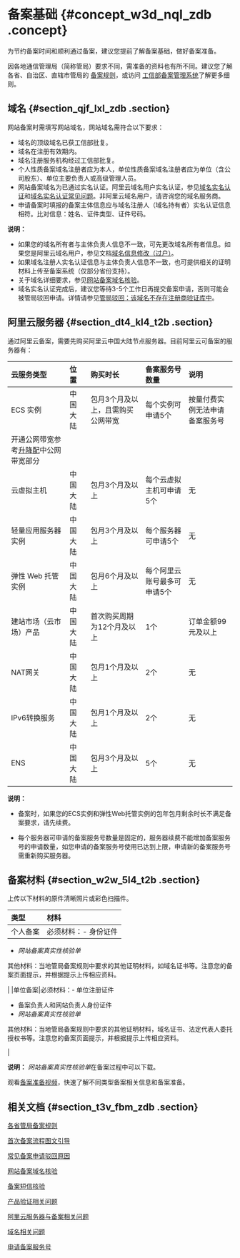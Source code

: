 # 备案基础 {#concept_w3d_nql_zdb .concept}

为节约备案时间和顺利通过备案，建议您提前了解备案基础，做好备案准备。

因各地通信管理局（简称管局）要求不同，需准备的资料也有所不同。建议您了解各省、自治区、直辖市管局的 [备案规则](https://beian.aliyun.com/?spm=a2c4g.750001.765261.5.GoB9kU#MapDataContainer)，或访问 [工信部备案管理系统](http://www.miitbeian.gov.cn)了解更多细则。

## 域名 {#section_qjf_lxl_zdb .section}

网站备案时需填写网站域名，网站域名需符合以下要求：

-   域名的顶级域名已获工信部批复。
-   域名在注册有效期内。
-   域名注册服务机构经过工信部批复。
-   个人性质备案域名注册者应为本人，单位性质备案域名注册者应为单位（含公司股东）、单位主要负责人或高级管理人员。
-   网站备案域名为已通过实名认证。阿里云域名用户实名认证，参见[域名实名认证](https://help.aliyun.com/document_detail/35881.html)和[域名实名认证常见问题](https://help.aliyun.com/document_detail/41880.html)。非阿里云域名用户，请咨询您的域名服务商。
-   申请备案时填报的备案主体信息应与域名注册人（域名持有者）实名认证信息相符。比对信息：姓名、证件类型、证件号码。

**说明：** 

-   如果您的域名所有者与主体负责人信息不一致，可先更改域名所有者信息。如果您是阿里云域名用户，参见文档[域名信息修改（过户）](https://help.aliyun.com/document_detail/35854.html)。
-   如果域名注册人实名认证信息与主体负责人信息不一致，也可提供相关的证明材料上传至备案系统（仅部分省份支持）。
-   关于域名详细要求，参见[网站备案域名核验](../../../../../cn.zh-CN/常见问题/域名核验FAQ.md#)。
-   域名实名认证完成后，建议您等待3-5个工作日再提交备案申请，否则可能会被管局驳回申请。详情请参见[管局驳回：该域名不存在注册商验证库中](https://help.aliyun.com/knowledge_detail/84894.html?spm=a2c4g.11186631.2.14.5b5a2573xtZ84F)。

## 阿里云服务器 {#section_dt4_kl4_t2b .section}

通过阿里云备案，需要先购买阿里云中国大陆节点服务器。目前阿里云可备案的服务器有：

|云服务类型|位置|购买时长|备案服务号数量|说明|
|:----|:-|:---|:------|:-|
|ECS 实例|中国大陆|包月3个月及以上，且需购买公网带宽|每个实例可申请5个|按量付费实例无法申请备案服务号|
|开通公网带宽参考[升降配](https://help.aliyun.com/document_detail/25437.html)中公网带宽部分|
|云虚拟主机|中国大陆|包月3个月及以上|每个云虚拟主机可申请5个|无|
|轻量应用服务器实例|中国大陆|包月3个月及以上|每个服务器可申请5个|无|
|弹性 Web 托管实例|中国大陆|包月6个月及以上|每个阿里云账号最多可申请5个|无|
|建站市场（云市场）产品|中国大陆|首次购买周期为12个月及以上|1个|订单金额99元及以上|
|NAT网关|中国大陆|包月1个月及以上|2个|无|
|IPv6转换服务|中国大陆|包月1个月及以上|2个|无|
|ENS|中国大陆|包月3个月及以上|5个|无|

**说明：** 

-   备案时，如果您的ECS实例和弹性Web托管实例的包年包月剩余时长不满足备案要求，请先续费。

-   每个服务器可申请的备案服务号数量是固定的，服务器续费不能增加备案服务号的申请数量，如您申请的备案服务号使用已达到上限，申请新的备案服务号需重新购买服务器。


## 备案材料 {#section_w2w_5l4_t2b .section}

上传以下材料的原件清晰照片或彩色扫描件。

|类型|材料|
|:-|:-|
|个人备案|必须材料：-   身份证件
-   *网站备案真实性核验单*

其他材料：当地管局备案规则中要求的其他证明材料，如域名证书等。注意您的备案页面提示，并根据提示上传相应资料。

|
|单位备案|必须材料：-   单位注册证件
-   备案负责人和网站负责人身份证件
-   *网站备案真实性核验单*

其他材料：当地管局备案规则中要求的其他证明材料，域名证书、法定代表人委托授权书等。注意您的备案页面提示，并根据提示上传相应资料。

|

**说明：** *网站备案真实性核验单*在备案过程中可以下载。

观看[备案准备视频](https://cloud.video.taobao.com/play/u/2732278247/p/1/e/6/t/1/50123538821.mp4)，快速了解不同类型备案相关信息和备案准备。

## 相关文档 {#section_t3v_fbm_zdb .section}

[各省管局备案规则](../../../../../cn.zh-CN/管局规则/各地区管局备案规则.md#)

[首次备案流程图文引导](../../../../../cn.zh-CN/备案流程/首次备案.md#)

[常见备案申请驳回原因](../../../../../cn.zh-CN/常见问题/备案驳回FAQ.md#)

[网站备案域名核验](../../../../../cn.zh-CN/常见问题/域名核验FAQ.md#)

[备案短信核验](../../../../../cn.zh-CN/备案流程/备案短信核验.md#)

[产品验证相关问题](../../../../../cn.zh-CN/常见问题/备案流程FAQ/产品验证.md#)

[阿里云服务器与备案相关问题](../../../../../cn.zh-CN/常见问题/云服务器备案FAQ.md#)

[域名相关问题](../../../../../cn.zh-CN/常见问题/备案域名FAQ.md#)

[申请备案服务号](../../../../../cn.zh-CN/备案流程/申请备案服务号.md#)

